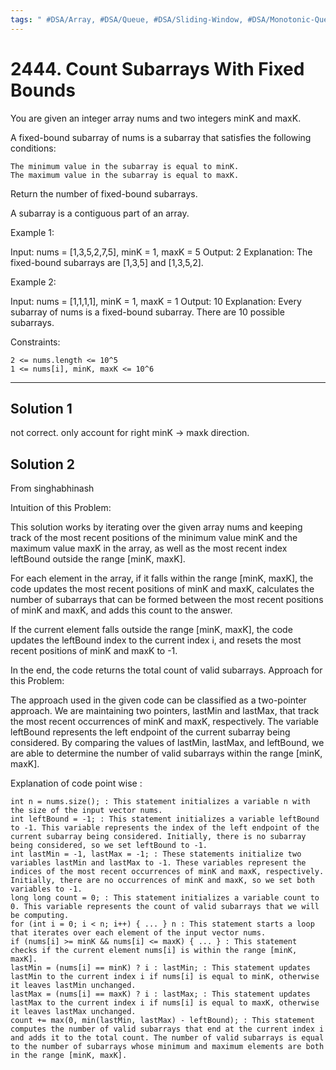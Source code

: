 ```yaml
---
tags: " #DSA/Array, #DSA/Queue, #DSA/Sliding-Window, #DSA/Monotonic-Queue"
---
```

# 2444. Count Subarrays With Fixed Bounds

You are given an integer array nums and two integers minK and maxK.

A fixed-bound subarray of nums is a subarray that satisfies the following conditions:

    The minimum value in the subarray is equal to minK.
    The maximum value in the subarray is equal to maxK.

Return the number of fixed-bound subarrays.

A subarray is a contiguous part of an array.

 

Example 1:

Input: nums = [1,3,5,2,7,5], minK = 1, maxK = 5
Output: 2
Explanation: The fixed-bound subarrays are [1,3,5] and [1,3,5,2].

Example 2:

Input: nums = [1,1,1,1], minK = 1, maxK = 1
Output: 10
Explanation: Every subarray of nums is a fixed-bound subarray. There are 10 possible subarrays.

 

Constraints:

    2 <= nums.length <= 10^5
    1 <= nums[i], minK, maxK <= 10^6

---


## Solution 1
not correct. only account for right minK &rarr; maxk direction.

## Solution 2
From singhabhinash

Intuition of this Problem:

This solution works by iterating over the given array nums and keeping track of the most recent positions of the minimum value minK and the maximum value maxK in the array, as well as the most recent index leftBound outside the range [minK, maxK].

For each element in the array, if it falls within the range [minK, maxK], the code updates the most recent positions of minK and maxK, calculates the number of subarrays that can be formed between the most recent positions of minK and maxK, and adds this count to the answer.

If the current element falls outside the range [minK, maxK], the code updates the leftBound index to the current index i, and resets the most recent positions of minK and maxK to -1.

In the end, the code returns the total count of valid subarrays.
Approach for this Problem:

The approach used in the given code can be classified as a two-pointer approach. We are maintaining two pointers, lastMin and lastMax, that track the most recent occurrences of minK and maxK, respectively. The variable leftBound represents the left endpoint of the current subarray being considered. By comparing the values of lastMin, lastMax, and leftBound, we are able to determine the number of valid subarrays within the range [minK, maxK].

Explanation of code point wise :

    int n = nums.size(); : This statement initializes a variable n with the size of the input vector nums.
    int leftBound = -1; : This statement initializes a variable leftBound to -1. This variable represents the index of the left endpoint of the current subarray being considered. Initially, there is no subarray being considered, so we set leftBound to -1.
    int lastMin = -1, lastMax = -1; : These statements initialize two variables lastMin and lastMax to -1. These variables represent the indices of the most recent occurrences of minK and maxK, respectively. Initially, there are no occurrences of minK and maxK, so we set both variables to -1.
    long long count = 0; : This statement initializes a variable count to 0. This variable represents the count of valid subarrays that we will be computing.
    for (int i = 0; i < n; i++) { ... } n : This statement starts a loop that iterates over each element of the input vector nums.
    if (nums[i] >= minK && nums[i] <= maxK) { ... } : This statement checks if the current element nums[i] is within the range [minK, maxK].
    lastMin = (nums[i] == minK) ? i : lastMin; : This statement updates lastMin to the current index i if nums[i] is equal to minK, otherwise it leaves lastMin unchanged.
    lastMax = (nums[i] == maxK) ? i : lastMax; : This statement updates lastMax to the current index i if nums[i] is equal to maxK, otherwise it leaves lastMax unchanged.
    count += max(0, min(lastMin, lastMax) - leftBound); : This statement computes the number of valid subarrays that end at the current index i and adds it to the total count. The number of valid subarrays is equal to the number of subarrays whose minimum and maximum elements are both in the range [minK, maxK].


